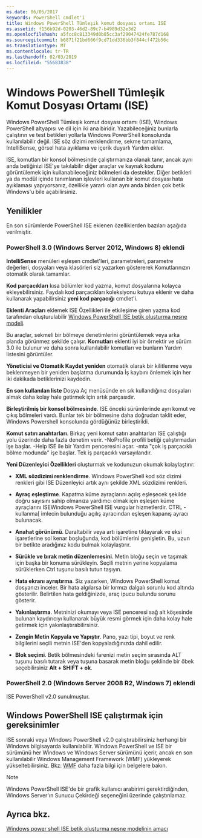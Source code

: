 ```yaml
---
ms.date: 06/05/2017
keywords: PowerShell cmdlet'i
title: Windows PowerShell Tümleşik komut dosyası ortamı ISE
ms.assetid: f156b92d-0203-46d2-89c7-b4989d32e3d2
ms.openlocfilehash: a5fcc8c813349d0b85cc3af29047424fe787d168
ms.sourcegitcommit: b6871f21bd666f9cd71dd336bb3f844cf472b56c
ms.translationtype: MT
ms.contentlocale: tr-TR
ms.lasthandoff: 02/03/2019
ms.locfileid: "55683838"
---
```

# <a name="windows-powershell-integrated-scripting-environment-ise"></a>Windows PowerShell Tümleşik Komut Dosyası Ortamı (ISE)

Windows PowerShell Tümleşik komut dosyası ortamı (ISE), Windows PowerShell altyapısı ve dil için iki ana biridir. Yazabileceğiniz bunlarla çalıştırın ve test betikleri yollarla Windows PowerShell konsolunda kullanılabilir değil. ISE söz dizimi renklendirme, sekme tamamlama, IntelliSense, görsel hata ayıklama ve içerik duyarlı Yardım ekler.

ISE, komutları bir konsol bölmesinde çalıştırmanıza olanak tanır, ancak aynı anda betiğinizi ISE'ye takılabilir diğer araçlar ve kaynak kodunu görüntülemek için kullanabileceğiniz bölmeleri da destekler. Diğer betikleri ya da modül içinde tanımlanan işlevleri kullanan bir komut dosyası hata ayıklaması yapıyorsanız, özellikle yararlı olan aynı anda birden çok betik Windows'u bile açabilirsiniz.

## <a name="whats-new"></a>Yenilikler

En son sürümlerde PowerShell ISE eklenen özelliklerden bazıları aşağıda verilmiştir.

### <a name="added-in-powershell-30-windows-server-2012-windows-8"></a>PowerShell 3.0 (Windows Server 2012, Windows 8) eklendi

**IntelliSense** menüleri eşleşen cmdlet'leri, parametreleri, parametre değerleri, dosyaları veya klasörleri siz yazarken göstererek Komutlarınızın otomatik olarak tamamlar.

**Kod parçacıkları** kısa bölümler kod yazma, komut dosyalarına kolayca ekleyebilirsiniz. Faydalı kod parçacıkları koleksiyonu kutuya eklenir ve daha kullanarak yapabilirsiniz **yeni kod parçacığı** cmdlet'i.

**Eklenti Araçları** eklemek ISE Özellikleri ile etkileşime giren yazma kod tarafından oluşturulabilir [Windows PowerShell ISE betik oluşturma nesne modeli](../../core-powershell/ise/The-ISE-Object-Model-Hierarchy.md).

Bu araçlar, sekmeli bir bölmeye denetimlerini görüntülemek veya arka planda görünmez şekilde çalışır. **Komutları** eklenti iyi bir örnektir ve sürüm 3.0 ile bulunur ve daha sonra kullanılabilir komutları ve bunların Yardım listesini görüntüler.

**Yöneticisi ve Otomatik Kaydet yeniden** otomatik olarak bir kilitlenme veya beklenmeyen bir yeniden başlatma durumunda İş kaybını önlemek için her iki dakikada betiklerinizi kaydedin.

**En son kullanılan liste** Dosya Aç menüsünde en sık kullandığınız dosyaları almak daha kolay hale getirmek için artık parçasıdır.

**Birleştirilmiş bir konsol bölmesinde**. ISE önceki sürümlerinde ayrı komut ve çıkış bölmeleri vardı. Bunlar tek bir bölmesine daha doğrudan taklit eder, Windows Powershell konsolunda gördüğünüz birleştirildi.

**Komut satırı anahtarları**. Birkaç yeni komut satırı anahtarları ISE çalıştığı yolu üzerinde daha fazla denetim verir. -NoProfile profili betiği çalıştırmadan işe başlar. -Help ISE ile bir Yardım penceresini açar. -mta "çok iş parçacıklı bölme modunda" işe başlar. Tek iş parçacıklı varsayılandır.

**Yeni Düzenleyici Özellikleri** oluşturmak ve kodunuzun okumak kolaylaştırır:

- **XML sözdizimi renklendirme**. Windows PowerShell kod söz dizimi renkleri gibi ISE Düzenleyici artık aynı şekilde XML sözdizimi renkleri.

- **Ayraç eşleştirme**. Kapatma küme ayraçlarını açılış eşleşecek şekilde doğru sayısını sahip olmanıza yardımcı olmak için eşleşen küme ayraçlarını ISEWindows PowerShell ISE vurgular hizmetlerdir. CTRL - kullanma\[ imlecin bulunduğu açılış ayracından eşleşen kapanış ayracı bulunacak.

- **Anahat görünümü**. Daraltabilir veya artı işaretine tıklayarak ve eksi işaretlerine sol kenar boşluğunda, kod bölümlerini genişletin. Bu, uzun bir betikte aradığınız kodu bulmak kolaylaştırır.

- **Sürükle ve bırak metin düzenlemesini**. Metin bloğu seçin ve taşımak için başka bir konuma sürükleyin. Seçili metnin yerine kopyalama sürüklerken Ctrl tuşunu basılı tutun taşıyın.

- **Hata ekranı ayrıştırma**. Siz yazarken, Windows PowerShell komut dosyanızı inceler. Bir hata algılarsa bir kırmızı dalgalı sorunlu kod altında gösterilir. Belirtilen hata geldiğinizde, araç ipucu bulundu sorunu gösterir.

- **Yakınlaştırma**. Metninizi okumayı veya ISE penceresi sağ alt köşesinde bulunan kaydırıcıyı kullanarak büyük resmi görmek için daha kolay hale getirmek için yakınlaştırabilirsiniz.

- **Zengin Metin Kopyala ve Yapıştır**. Pano, yazı tipi, boyut ve renk bilgilerini seçili metnin ISE'den kopyaladığınızda dahil edilir.

- **Blok seçimi**. Betik bölmesindeki farenizi metin seçim sırasında ALT tuşunu basılı tutarak veya tuşuna basarak metin bloğu şeklinde bir öbek seçebilirsiniz **Alt + SHIFT + ok**.

### <a name="added-in-powershell-20-windows-server-2008-r2-windows-7"></a>PowerShell 2.0 (Windows Server 2008 R2, Windows 7) eklendi

ISE PowerShell v2.0 sunulmuştur.

## <a name="requirements-for-running-the-windows-powershell-ise"></a>Windows PowerShell ISE çalıştırmak için gereksinimler

ISE sonraki veya Windows PowerShell v2.0 çalıştırabilirsiniz herhangi bir Windows bilgisayarda kullanılabilir. Windows PowerShell ve ISE bir sürümünü her Windows ve Windows Server sürümünü içerir, ancak en son kullanılabilir Windows Management Framework (WMF) yükleyerek yükseltebilirsiniz. Bkz: [WMF](/powershell/wmf) daha fazla bilgi için belgelere bakın.

> [!NOTE]
> Windows PowerShell ISE'de bir grafik kullanıcı arabirimi gerektirdiğinden, Windows Server'ın Sunucu Çekirdeği seçeneğini üzerinde çalıştırılamaz.

## <a name="see-also"></a>Ayrıca bkz.

[Windows power shell ISE betik oluşturma nesne modelinin amacı](../../core-powershell/ise/Purpose-of-the-Windows-PowerShell-ISE-Scripting-Object-Model.md)